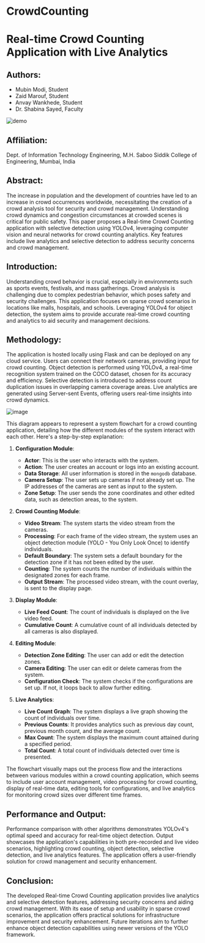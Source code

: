 # CrowdCounting
# Real-time Crowd Counting Application with Live Analytics

## Authors:
- Mubin Modi, Student
- Zaid Marouf, Student
- Anvay Wankhede, Student
- Dr. Shabina Sayed, Faculty

![demo](https://github.com/mubinmodi/Crowdcounting/assets/47493706/e1a5d00f-e6cf-4162-b5bb-e5b37161cd80)



## Affiliation:
Dept. of Information Technology Engineering, M.H. Saboo Siddik College of Engineering, Mumbai, India


## Abstract:
The increase in population and the development of countries have led to an increase in crowd occurrences worldwide, necessitating the creation of a crowd analysis tool for security and crowd management. Understanding crowd dynamics and congestion circumstances at crowded scenes is critical for public safety. This paper proposes a Real-time Crowd Counting application with selective detection using YOLOv4, leveraging computer vision and neural networks for crowd counting analytics. Key features include live analytics and selective detection to address security concerns and crowd management.

## Introduction:
Understanding crowd behavior is crucial, especially in environments such as sports events, festivals, and mass gatherings. Crowd analysis is challenging due to complex pedestrian behavior, which poses safety and security challenges. This application focuses on sparse crowd scenarios in locations like malls, hospitals, and schools. Leveraging YOLOv4 for object detection, the system aims to provide accurate real-time crowd counting and analytics to aid security and management decisions.

## Methodology:
The application is hosted locally using Flask and can be deployed on any cloud service. Users can connect their network cameras, providing input for crowd counting. Object detection is performed using YOLOv4, a real-time recognition system trained on the COCO dataset, chosen for its accuracy and efficiency. Selective detection is introduced to address count duplication issues in overlapping camera coverage areas. Live analytics are generated using Server-sent Events, offering users real-time insights into crowd dynamics.

![image](https://github.com/mubinmodi/Crowdcounting/assets/47493706/4cdb3658-cf75-4b06-a7dd-348b3b405b18)

 This diagram appears to represent a system flowchart for a crowd counting application, detailing how the different modules of the system interact with each other. Here's a step-by-step explanation:

1. **Configuration Module**:
   - **Actor**: This is the user who interacts with the system.
   - **Action**: The user creates an account or logs into an existing account.
   - **Data Storage**: All user information is stored in the `mongodb` database.
   - **Camera Setup**: The user sets up cameras if not already set up. The IP addresses of the cameras are sent as input to the system.
   - **Zone Setup**: The user sends the zone coordinates and other edited data, such as detection areas, to the system.

2. **Crowd Counting Module**:
   - **Video Stream**: The system starts the video stream from the cameras.
   - **Processing**: For each frame of the video stream, the system uses an object detection module (YOLO - You Only Look Once) to identify individuals.
   - **Default Boundary**: The system sets a default boundary for the detection zone if it has not been edited by the user.
   - **Counting**: The system counts the number of individuals within the designated zones for each frame.
   - **Output Stream**: The processed video stream, with the count overlay, is sent to the display page.

3. **Display Module**:
   - **Live Feed Count**: The count of individuals is displayed on the live video feed.
   - **Cumulative Count**: A cumulative count of all individuals detected by all cameras is also displayed.

4. **Editing Module**:
   - **Detection Zone Editing**: The user can add or edit the detection zones.
   - **Camera Editing**: The user can edit or delete cameras from the system.
   - **Configuration Check**: The system checks if the configurations are set up. If not, it loops back to allow further editing.

5. **Live Analytics**:
   - **Live Count Graph**: The system displays a live graph showing the count of individuals over time.
   - **Previous Counts**: It provides analytics such as previous day count, previous month count, and the average count.
   - **Max Count**: The system displays the maximum count attained during a specified period.
   - **Total Count**: A total count of individuals detected over time is presented.

The flowchart visually maps out the process flow and the interactions between various modules within a crowd counting application, which seems to include user account management, video processing for crowd counting, display of real-time data, editing tools for configurations, and live analytics for monitoring crowd sizes over different time frames.

## Performance and Output:
Performance comparison with other algorithms demonstrates YOLOv4's optimal speed and accuracy for real-time object detection. Output showcases the application's capabilities in both pre-recorded and live video scenarios, highlighting crowd counting, object detection, selective detection, and live analytics features. The application offers a user-friendly solution for crowd management and security enhancement.

## Conclusion:
The developed Real-time Crowd Counting application provides live analytics and selective detection features, addressing security concerns and aiding crowd management. With its ease of setup and usability in sparse crowd scenarios, the application offers practical solutions for infrastructure improvement and security enhancement. Future iterations aim to further enhance object detection capabilities using newer versions of the YOLO framework.
